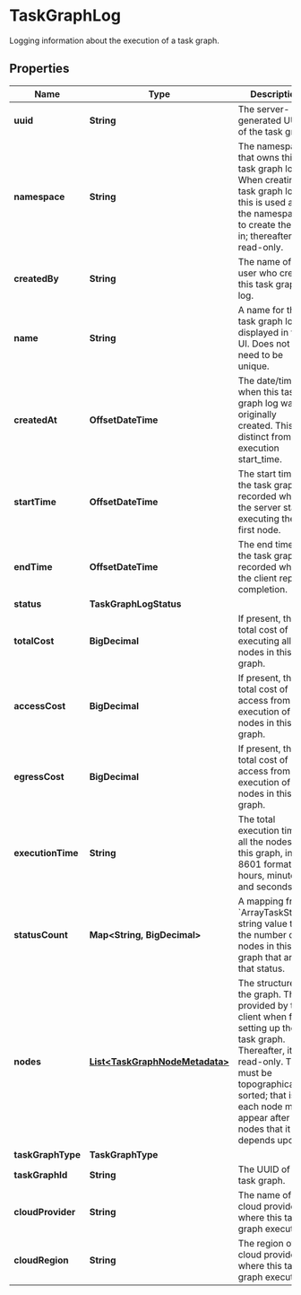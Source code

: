 

# TaskGraphLog

Logging information about the execution of a task graph.

## Properties

| Name | Type | Description | Notes |
|------------ | ------------- | ------------- | -------------|
|**uuid** | **String** | The server-generated UUID of the task graph. |  [optional] [readonly] |
|**namespace** | **String** | The namespace that owns this task graph log. When creating a task graph log, this is used as the namespace to create the log in; thereafter it is read-only.  |  [optional] |
|**createdBy** | **String** | The name of the user who created this task graph log. |  [optional] [readonly] |
|**name** | **String** | A name for this task graph log, displayed in the UI. Does not need to be unique.  |  [optional] |
|**createdAt** | **OffsetDateTime** | The date/time when this task graph log was originally created. This is distinct from the execution start_time.  |  [optional] [readonly] |
|**startTime** | **OffsetDateTime** | The start time of the task graph, recorded when the server starts executing the first node.  |  [optional] [readonly] |
|**endTime** | **OffsetDateTime** | The end time of the task graph, recorded when the client reports completion.  |  [optional] [readonly] |
|**status** | **TaskGraphLogStatus** |  |  [optional] |
|**totalCost** | **BigDecimal** | If present, the total cost of executing all nodes in this task graph.  |  [optional] |
|**accessCost** | **BigDecimal** | If present, the total cost of access from execution of the nodes in this task graph.  |  [optional] |
|**egressCost** | **BigDecimal** | If present, the total cost of access from execution of the nodes in this task graph.  |  [optional] |
|**executionTime** | **String** | The total execution time of all the nodes in this graph, in ISO 8601 format with hours, minutes, and seconds.  |  [optional] |
|**statusCount** | **Map&lt;String, BigDecimal&gt;** | A mapping from &#x60;ArrayTaskStatus&#x60; string value to the number of nodes in this graph that are in that status.  |  [optional] |
|**nodes** | [**List&lt;TaskGraphNodeMetadata&gt;**](TaskGraphNodeMetadata.md) | The structure of the graph. This is provided by the client when first setting up the task graph. Thereafter, it is read-only. This must be topographically sorted; that is, each node must appear after all nodes that it depends upon.  |  [optional] |
|**taskGraphType** | **TaskGraphType** |  |  [optional] |
|**taskGraphId** | **String** | The UUID of the task graph. |  [optional] |
|**cloudProvider** | **String** | The name of the cloud provider where this task graph executed. |  [optional] |
|**cloudRegion** | **String** | The region of the cloud provider where this task graph executed. |  [optional] |




